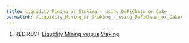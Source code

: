 ```yaml
---
title: Liquidity Mining or Staking - using DeFiChain or Cake
permalink: /Liquidity_Mining_or_Staking_-_using_DeFiChain_or_Cake/
---
```


1.  REDIRECT [Liquidity Mining versus
    Staking](/Liquidity_Mining_versus_Staking "wikilink")